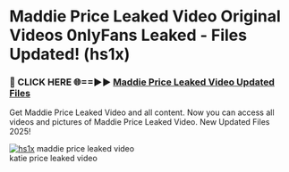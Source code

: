 # Maddie Price Leaked Video Original Videos 0nlyFans Leaked - Files Updated! (hs1x)

<h3>🔴 CLICK HERE 🌐==►► <a href="https://tinyurl.com/3hn5wdd3" rel="nofollow">Maddie Price Leaked Video Updated Files</a></h3>

Get Maddie Price Leaked Video and all content. Now you can access all videos and pictures of Maddie Price Leaked Video. New Updated Files 2025!

[![hs1x](https://i.imgur.com/4HnBqBT.gif)](https://tinyurl.com/3hn5wdd3)
maddie price leaked video<br>
katie price leaked video